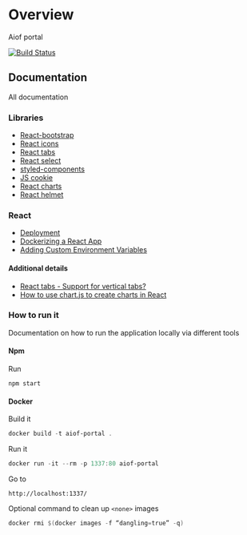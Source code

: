 # Overview

Aiof portal

[![Build Status](https://gkamacharov.visualstudio.com/gkama-cicd/_apis/build/status/kamacharovs.aiof-portal?branchName=master)](https://gkamacharov.visualstudio.com/gkama-cicd/_build/latest?definitionId=21&branchName=master)

## Documentation

All documentation

### Libraries

- [React-bootstrap](https://react-bootstrap.github.io/getting-started/introduction/)
- [React icons](https://github.com/react-icons/react-icons)
- [React tabs](https://www.npmjs.com/package/react-tabs)
- [React select](https://www.npmjs.com/package/react-select)
- [styled-components](https://styled-components.com/)
- [JS cookie](https://www.npmjs.com/package/js-cookie)
- [React charts](https://www.npmjs.com/package/react-chartjs-2)
- [React helmet](https://github.com/nfl/react-helmet)

### React

- [Deployment](https://create-react-app.dev/docs/deployment/)
- [Dockerizing a React App](https://mherman.org/blog/dockerizing-a-react-app/)
- [Adding Custom Environment Variables](https://create-react-app.dev/docs/adding-custom-environment-variables/)

#### Additional details

- [React tabs - Support for vertical tabs?](https://github.com/reactjs/react-tabs/issues/274)
- [How to use chart.js to create charts in React](https://www.educative.io/edpresso/how-to-use-chartjs-to-create-charts-in-react)

### How to run it

Documentation on how to run the application locally via different tools

#### Npm

Run

```powershel
npm start
```

#### Docker

Build it

```powershell
docker build -t aiof-portal .
```

Run it

```powershell
docker run -it --rm -p 1337:80 aiof-portal
```

Go to

```text
http://localhost:1337/
```

Optional command to clean up `<none>` images

```powershell
docker rmi $(docker images -f “dangling=true” -q)
```
